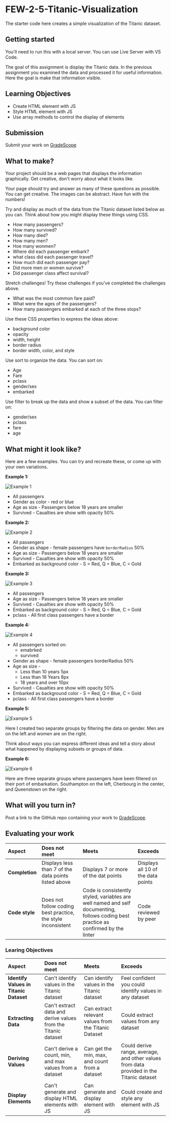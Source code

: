 # FEW-2-5-Titanic-Visualization

The starter code here creates a simple visualization of the Titanic dataset. 

## Getting started

You'll need to run this with a local server. You can use Live Server with VS Code. 

The goal of this assignment is display the Titanic data. In the previous assignment you examined the data and processed it for useful information. Here the goal is make that information visible. 

## Learning Objectives

- Create HTML element with JS
- Style HTML element with JS
- Use array methods to control the display of elements

## Submission

Submit your work on [GradeScope](https://www.gradescope.com/courses/218919)

## What to make? 

Your project should be a web pages that displays the information graphically. Get creative, don't worry about what it looks like. 

Your page should try and answer as many of these questions as possible. You can get creative. The images can be abstract. Have fun with the numbers!

Try and display as much of the data from the Titanic dataset listed below as you can. Think about how you might display these things using CSS.

- How many passengers? 
- How many survived? 
- How many died? 
- How many men? 
- Hoe many wonmen?
- Where did each passenger embark? 
- what class did each passenger travel? 
- How much did each passenger pay? 
- Did more men or women survive?
- Did passenger class affect survival?

Stretch challenges! Try these challenges if you've completed the challenges above. 

- What was the most common fare paid? 
- What were the ages of the passengers? 
- How many passengers embarked at each of the three stops? 

Use these CSS properties to express the ideas above: 

- background color
- opacity
- width, height
- border radius
- border width, color, and style

Use sort to organize the data. You can sort on: 

- Age
- Fare
- pclass
- gender/sex
- embarked

Use filter to break up the data and show a subset of the data. You can filter on: 

- gender/sex
- pclass
- fare
- age

## What might it look like? 

Here are a few examples. You can try and recreate these, or come up with your own variations.

**Example 1:** 

![Example 1](titanic-age-survived-sex.png)

- All passengers 
- Gender as color - red or blue
- Age as size - Passengers below 18 years are smaller
- Survived - Caualties are show with opacity 50%

**Example 2:** 

![Example 2](titanic-age-survived-embarked-sex.png)

- All passengers 
- Gender as shape - female passengers have `borderRadius` 50%
- Age as size - Passengers below 18 years are smaller
- Survived - Caualties are show with opacity 50%
- Embarked as background color - S = Red, Q = Blue, C = Gold

**Example 3:** 

![Example 3](titanic-age-sex-embarked-survived-pclass.png)

- All passengers 
- Age as size - Passengers below 18 years are smaller
- Survived - Caualties are show with opacity 50%
- Embarked as background color - S = Red, Q = Blue, C = Gold
- pclass - All first class passengers have a border

**Example 4:** 

![Example 4](titanic-sorted-embarked-survived.png)

- All passengers sorted on:
  - emabrked
  - survived
- Gender as shape - female passengers borderRadius 50%
- Age as size -
  - Less than 10 years 5px
  - Less than 18 Years 8px
  - 18 years and over 10px
- Survived - Caualties are show with opacity 50%
- Embarked as background color - S = Red, Q = Blue, C = Gold
- pclass - All first class passengers have a border

**Example 5:** 

![Example 5](titanic-sort-men-women.png)

Here I created two separate groups by filtering the data on gender. Men are on the left and women are on the right. 

Think about ways you can express different ideas and tell a story about what happened by displaying subsets or groups of data. 

**Example 6:** 

![Example 6](titanic-filtered-embarked.png)

Here are three separate groups where passengers have been filtered on their port of embarkation. Southampton on the left, Cherbourg in the center, and Queenstown on the right. 

## What will you turn in?

Post a link to the GitHub repo containing your work to [GradeScope](https://www.gradescope.com/courses/218919). 

## Evaluating your work

| Aspect | Does not meet | Meets | Exceeds |
|:-------|:--------------|:------|:--------|
| **Completion** | Displays less than 7 of the data points listed above | Displays 7 or more of the dat points | Displays all 10 of the data points |
| **Code style** | Does not follow coding best practice, the style inconsistent | Code is consistently styled, variables are well named and self documenting, follows coding best practice as confirmed by the linter | Code reviewed by peer |

### Learing Objectives 

| Aspect | Does not meet | Meets | Exceeds |
|:-------|:--------------|:------|:--------|
| **Identify Values in Titanic Dataset** | Can't identify values in the Titanic dataset | Can identify values in the Titanic dataset | Feel confident you could identify values in any dataset |
| **Extracting Data** | Can't extract data and derive values from the Titanic dataset | Can extract relevant values from the Titanic Dataset | Could extract values from any dataset |
| **Deriving Values** | Can't derive a count, min, and max values from a dataset| Can get the min, max, and count from a dataset | Could derive range, average, and other values from data provided in the Titanic dataset |
| **Display Elements** | Can't generate and display HTML elements with JS| Can generate and display element with JS | Could create and style any element with JS |

